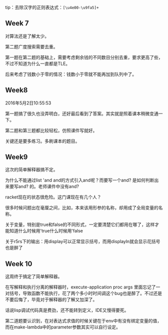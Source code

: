 tip：去除汉字的正则表达式：`[\u4e00-\u9fa5]+`

## Week 7
对算法还是了解太少。

第二题广度搜索需要去重。

第一题在第二题的基础上，需要考虑剩余钱的不同数目分别去重，要求更高了些，不过不知道为什么一直都是TLE。

后来考虑了钱数小于零的情况：钱数小于零就不能再加到队列中了。


## Week8

2016年5月2日10:55:53

第一题搞了很久也没弄明白，还好最后看到了答案。其实就是照着课本稍微变通一下。

第二题和第三题都比较轻松，仿照课件写就好。

关键还是要多练习。多刷课本的题目。

## Week9

这次的简单解释器搞不定。

为什么不能通过list 'and and的方式引入and呢？而要写一个and? 是如何判断出来要写and? 的。老师课件中没有and?

racket现在的状态很危险。这门课现在有几个人？

很多时候问题出在毫厘之间，比如，本来该用形参的名称，却用成了全局变量的名称。

关于变量，特别是true和false的不同形式，一定要清楚它们都用在哪了，这样才能知道什么时候用'true什么时候用'false

关于r5rs下的输出：用display可以正常显示括号，而用displayln就会显示花括号也是醉了


## Week 10

这周终于搞定了简单解释器。

在写解释和执行分离的解释器时，execute-application proc args 里面忘记了一对括号，导致函数不能执行，花了两个多小时时间调这个bug也是醉了。不过还是不要后悔了，毕竟对于解释器的了解又加深了。

话说lisp调试代码真是费劲，还不能转到定义，IDE又慢得要死。


第二道题要认识到，在对表达式求值的时候关键在于env中有没有绑定变量的值，而在make-lambda中的parameter参数其实可以自行设定。